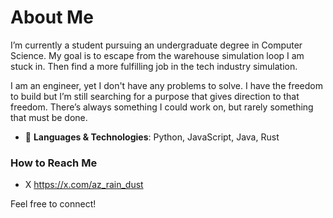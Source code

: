 # About Me

I’m currently a student pursuing an undergraduate degree in Computer Science. My goal is to escape from the warehouse simulation loop I am stuck in. Then find a more fulfilling job in the tech industry simulation. 

I am an engineer, yet I don't have any problems to solve. I have the freedom to build but I’m still searching for a purpose that gives direction to that freedom. There’s always something I could work on, but rarely something that must be done. 

- 👀 **Languages & Technologies**: Python, JavaScript, Java, Rust

### How to Reach Me
- X  https://x.com/az_rain_dust

Feel free to connect!
